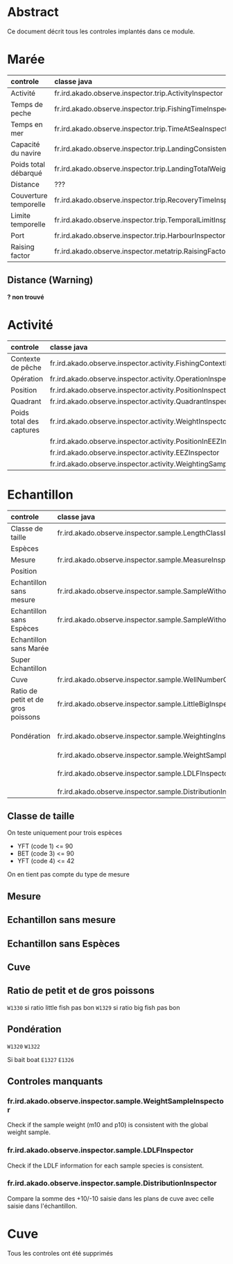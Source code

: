 # Abstract

Ce document décrit tous les controles implantés dans ce module.

# Marée

| controle              | classe java                                                     | Codes                    | Avancement |
|:----------------------|:----------------------------------------------------------------|:-------------------------|:-----------|
| Activité              | fr.ird.akado.observe.inspector.trip.ActivityInspector           | ```E1018```,```E1024```  | 100%       |
| Temps de peche        | fr.ird.akado.observe.inspector.trip.FishingTimeInspector        | ```E1017```              | 100%       |
| Temps en mer          | fr.ird.akado.observe.inspector.trip.TimeAtSeaInspector          | ```E1011```              |            |
| Capacité du navire    | fr.ird.akado.observe.inspector.trip.LandingConsistentInspector  | ```E1002```, ```E1022``` |            |
| Poids total débarqué  | fr.ird.akado.observe.inspector.trip.LandingTotalWeightInspector | ```E1016```              |            |
| Distance              | ???                                                             |                          |            |
| Couverture temporelle | fr.ird.akado.observe.inspector.trip.RecoveryTimeInspector       | ```E1013```              |            |
| Limite temporelle     | fr.ird.akado.observe.inspector.trip.TemporalLimitInspector      | ```E1012```              |            |
| Port                  | fr.ird.akado.observe.inspector.trip.HarbourInspector            | ```E1023```              |            |
| Raising factor        | fr.ird.akado.observe.inspector.metatrip.RaisingFactorInspector  | ```E1023```, ```W1020``` |            |

## Distance (Warning)

**? non trouvé**

# Activité

| controle                 | classe java                                                      | Codes                                           | Avancement | Commentaires |
|:-------------------------|:-----------------------------------------------------------------|:------------------------------------------------|:-----------|:-------------|
| Contexte de pêche        | fr.ird.akado.observe.inspector.activity.FishingContextInspector  | ```E1219```, ```E1210-0```, ```E1220-1```       |            |              |
| Opération                | fr.ird.akado.observe.inspector.activity.OperationInspector       |                                                 |            |              |
| Position                 | fr.ird.akado.observe.inspector.activity.PositionInspector        | ```E1214```,```W1217```, ```E1212```            |            |              |
| Quadrant                 | fr.ird.akado.observe.inspector.activity.QuadrantInspector        | ```E1229```,```E1230```,```E1213```,```E1216``` |            |              |
| Poids total des captures | fr.ird.akado.observe.inspector.activity.WeightInspector          | ```E1210```                                     |            |              |
|                          | fr.ird.akado.observe.inspector.activity.PositionInEEZInspector   | ```W1234```                                     |            | Non décrit   |
|                          | fr.ird.akado.observe.inspector.activity.EEZInspector             | ```W1232```                                     |            | Non décrit   |
|                          | fr.ird.akado.observe.inspector.activity.WeightingSampleInspector | ```E1233```                                     |            | Non décrit   |

# Echantillon

| controle                           | classe java                                                         | Codes                                             | Avancement | Commentaires |
|:-----------------------------------|:--------------------------------------------------------------------|:--------------------------------------------------|:-----------|:-------------|
| Classe de taille                   | fr.ird.akado.observe.inspector.sample.LengthClassInspector          | ```W1329```                                       |            |              |
| Espèces                            |                                                                     |                                                   | 100%       | Supprimé     |
| Mesure                             | fr.ird.akado.observe.inspector.sample.MeasureInspector              | ```E1323```                                       |            |              |
| Position                           |                                                                     |                                                   | 100%       | Supprimé     |
| Echantillon sans mesure            | fr.ird.akado.observe.inspector.sample.SampleWithoutMeasureInspector | ```E1312```                                       |            |              |
| Echantillon sans Espèces           | fr.ird.akado.observe.inspector.sample.SampleWithoutSpeciesInspector | ```E1311```                                       |            |              |
| Echantillon sans Marée             |                                                                     |                                                   | 100%       | Supprimé     |
| Super Echantillon                  |                                                                     |                                                   | 100%       | Supprimé     |
| Cuve                               | fr.ird.akado.observe.inspector.sample.WellNumberConsistentInspector | ```E1313```                                       |            |              |
| Ratio de petit et de gros poissons | fr.ird.akado.observe.inspector.sample.LittleBigInspector            | ```W1329```,```W1330```                           |            |              |
| Pondération                        | fr.ird.akado.observe.inspector.sample.WeightingInspector            | ```W1320```, ```W1322```,```E1327```, ```E1326``` |            |              |
|                                    | fr.ird.akado.observe.inspector.sample.WeightSampleInspector         | ```E1319```                                       |            | Non décrit   |
|                                    | fr.ird.akado.observe.inspector.sample.LDLFInspector                 | ```E1334``` ,```W1332```, ```W1333```             |            | Non décrit   |
|                                    | fr.ird.akado.observe.inspector.sample.DistributionInspector         | ```E1335```                                       |            | Non décrit   |

## Classe de taille

On teste uniquement pour trois espèces

* YFT (code 1) <= 90
* BET (code 3) <= 90
* YFT (code 4) <= 42

On en tient pas compte du type de mesure

## Mesure


## Echantillon sans mesure


## Echantillon sans Espèces

## Cuve

## Ratio de petit et de gros poissons

```W1330``` si ratio little fish pas bon
```W1329``` si ratio big fish pas bon

## Pondération

```W1320```
```W1322```

Si bait boat
```E1327```
```E1326```

## Controles manquants

### fr.ird.akado.observe.inspector.sample.WeightSampleInspector

Check if the sample weight (m10 and p10) is consistent with the global weight sample.

### fr.ird.akado.observe.inspector.sample.LDLFInspector

Check if the LDLF information for each sample species is consistent.

### fr.ird.akado.observe.inspector.sample.DistributionInspector

Compare la somme des +10/-10 saisie dans les plans de cuve avec celle saisie dans l'échantillon.

# Cuve

Tous les controles ont été supprimés
